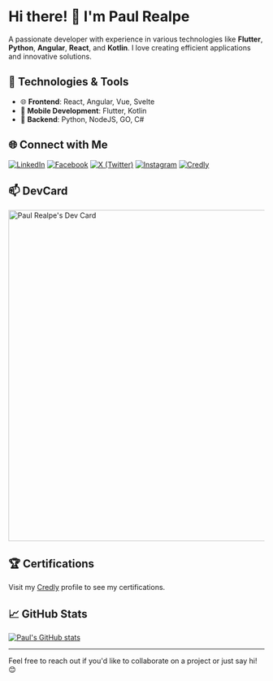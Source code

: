 # Hi there! 👋 I'm Paul Realpe

A passionate developer with experience in various technologies like **Flutter**, **Python**, **Angular**, **React**, and **Kotlin**. I love creating efficient applications and innovative solutions.

## 🚀 Technologies & Tools

- 🌐 **Frontend**: React, Angular, Vue, Svelte
- 📱 **Mobile Development**: Flutter, Kotlin
- 🐍 **Backend**: Python, NodeJS, GO, C#

## 🌐 Connect with Me

[![LinkedIn](https://img.shields.io/badge/LinkedIn-Profile-blue?style=flat&logo=linkedin&logoColor=white)](https://www.linkedin.com/in/paul-realpe-631b17a6/)
[![Facebook](https://img.shields.io/badge/Facebook-@devpaul.co-1877F2?style=flat&logo=facebook&logoColor=white)](https://www.facebook.com/devpaul.co)
[![X (Twitter)](https://img.shields.io/badge/X-@devpaul_co-000000?style=flat&logo=x&logoColor=white)](https://x.com/devpaul_co)
[![Instagram](https://img.shields.io/badge/Instagram-@devpaul_co-E4405F?style=flat&logo=instagram&logoColor=white)](https://www.instagram.com/devpaul_co/)
[![Credly](https://img.shields.io/badge/Credly-Paul%20Realpe-FF6B00?style=flat&logo=credly&logoColor=white)](https://www.credly.com/users/paul-realpe)

## 📫 DevCard

<a href="https://app.daily.dev/devpaulpro"><img src="https://api.daily.dev/devcards/v2/Wi7xmugrrmNOdLrvugODU.png?type=wide&r=f8d" width="652" alt="Paul Realpe's Dev Card"/></a>

## 🏆 Certifications

Visit my [Credly](https://www.credly.com/users/paul-realpe) profile to see my certifications.

## 📈 GitHub Stats

[![Paul's GitHub stats](https://github-readme-stats.vercel.app/api?username=paulmrg-461&show_icons=true&theme=radical)](https://github.com/paulmrg-461)

---

Feel free to reach out if you'd like to collaborate on a project or just say hi! 😊

<!--
**paulmrg-461/paulmrg-461** is a ✨ _special_ ✨ repository because its `README.md` (this file) appears on your GitHub profile.

Here are some ideas to get you started:

- 🔭 I’m currently working on ...
- 🌱 I’m currently learning ...
- 👯 I’m looking to collaborate on ...
- 🤔 I’m looking for help with ...
- 💬 Ask me about ...
- 📫 How to reach me: ...
- 😄 Pronouns: ...
- ⚡ Fun fact: ...
-->

